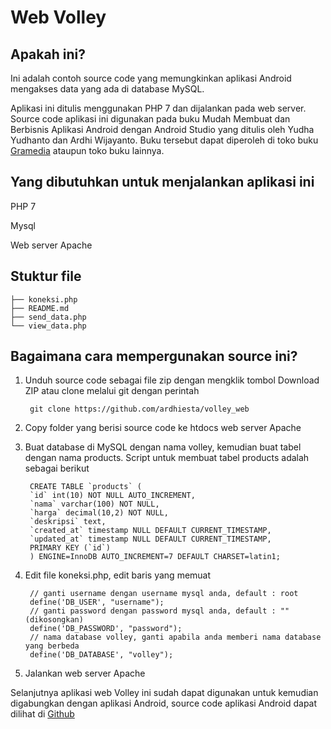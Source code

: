 # Web Volley

## Apakah ini?

Ini adalah contoh source code yang memungkinkan aplikasi Android mengakses data yang ada di database MySQL.

Aplikasi ini ditulis menggunakan PHP 7 dan dijalankan pada web server. Source code aplikasi ini digunakan pada buku Mudah Membuat dan Berbisnis Aplikasi Android dengan Android Studio yang ditulis oleh Yudha Yudhanto dan Ardhi Wijayanto. Buku tersebut dapat diperoleh di toko buku [Gramedia](https://www.gramedia.com/products/mudah-membuat-dan-berbisnis-aplikasi-android-dengan-android-studio) ataupun toko buku lainnya.

## Yang dibutuhkan untuk menjalankan aplikasi ini

PHP 7

Mysql

Web server Apache

## Stuktur file

    ├── koneksi.php
    ├── README.md
    ├── send_data.php
    └── view_data.php

## Bagaimana cara mempergunakan source ini?

1. Unduh source code sebagai file zip dengan mengklik tombol Download ZIP atau clone melalui git dengan perintah

        git clone https://github.com/ardhiesta/volley_web

2. Copy folder yang berisi source code ke htdocs web server Apache

3. Buat database di MySQL dengan nama volley, kemudian buat tabel dengan nama products. Script untuk membuat tabel products adalah sebagai berikut

        CREATE TABLE `products` (
        `id` int(10) NOT NULL AUTO_INCREMENT,
        `nama` varchar(100) NOT NULL,
        `harga` decimal(10,2) NOT NULL,
        `deskripsi` text,
        `created_at` timestamp NULL DEFAULT CURRENT_TIMESTAMP,
        `updated_at` timestamp NULL DEFAULT CURRENT_TIMESTAMP,
        PRIMARY KEY (`id`)
        ) ENGINE=InnoDB AUTO_INCREMENT=7 DEFAULT CHARSET=latin1;


4. Edit file koneksi.php, edit baris yang memuat

        // ganti username dengan username mysql anda, default : root
        define('DB_USER', "username");
        // ganti password dengan password mysql anda, default : "" (dikosongkan)
        define('DB_PASSWORD', "password");
        // nama database volley, ganti apabila anda memberi nama database yang berbeda
        define('DB_DATABASE', "volley");

5. Jalankan web server Apache

Selanjutnya aplikasi web Volley ini sudah dapat digunakan untuk kemudian digabungkan dengan aplikasi Android, source code aplikasi Android dapat dilihat di [Github](https://github.com/ardhiesta/buku-android01_volley)